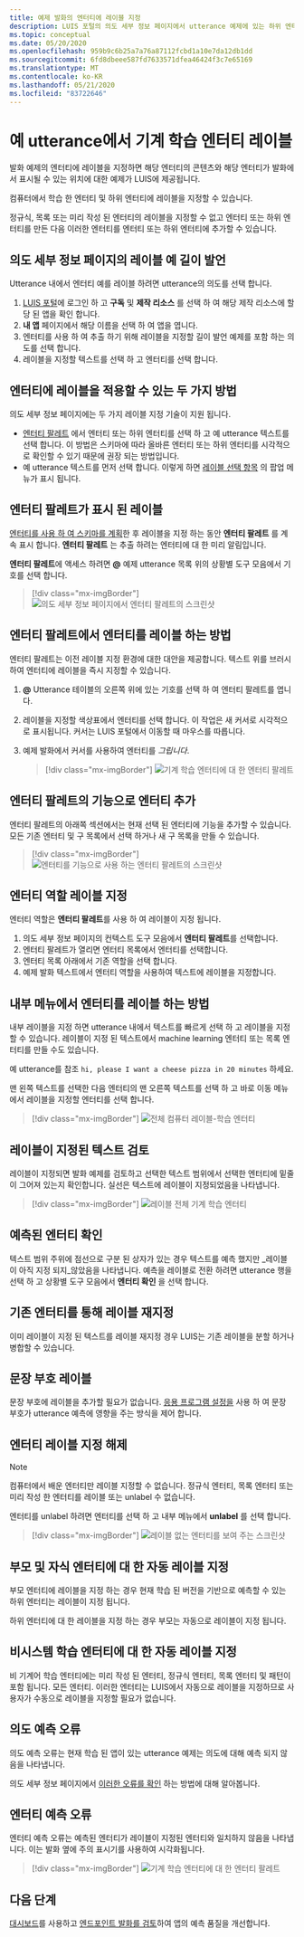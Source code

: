 ```yaml
---
title: 예제 발화의 엔터티에 레이블 지정
description: LUIS 포털의 의도 세부 정보 페이지에서 utterance 예제에 있는 하위 엔터티를 사용 하 여 기계 학습 엔터티에 레이블을 만드는 방법을 알아봅니다.
ms.topic: conceptual
ms.date: 05/20/2020
ms.openlocfilehash: 959b9c6b25a7a76a87112fcbd1a10e7da12db1dd
ms.sourcegitcommit: 6fd8dbeee587fd7633571dfea46424f3c7e65169
ms.translationtype: MT
ms.contentlocale: ko-KR
ms.lasthandoff: 05/21/2020
ms.locfileid: "83722646"
---
```

# <a name="label-machine-learning-entity-in-an-example-utterance"></a>예 utterance에서 기계 학습 엔터티 레이블

발화 예제의 엔터티에 레이블을 지정하면 해당 엔터티의 콘텐츠와 해당 엔터티가 발화에서 표시될 수 있는 위치에 대한 예제가 LUIS에 제공됩니다.

컴퓨터에서 학습 한 엔터티 및 하위 엔터티에 레이블을 지정할 수 있습니다.

정규식, 목록 또는 미리 작성 된 엔터티의 레이블을 지정할 수 없고 엔터티 또는 하위 엔터티를 만든 다음 이러한 엔터티를 엔터티 또는 하위 엔터티에 추가할 수 있습니다.

## <a name="label-example-utterances-from-the-intent-detail-page"></a>의도 세부 정보 페이지의 레이블 예 길이 발언

Utterance 내에서 엔터티 예를 레이블 하려면 utterance의 의도를 선택 합니다.

1. [LUIS 포털](https://www.luis.ai)에 로그인 하 고 **구독** 및 **제작 리소스** 를 선택 하 여 해당 제작 리소스에 할당 된 앱을 확인 합니다.
1. **내 앱** 페이지에서 해당 이름을 선택 하 여 앱을 엽니다.
1. 엔터티를 사용 하 여 추출 하기 위해 레이블을 지정할 길이 발언 예제를 포함 하는 의도를 선택 합니다.
1. 레이블을 지정할 텍스트를 선택 하 고 엔터티를 선택 합니다.

## <a name="two-techniques-to-label-entities"></a>엔터티에 레이블을 적용할 수 있는 두 가지 방법

의도 세부 정보 페이지에는 두 가지 레이블 지정 기술이 지원 됩니다.
* [엔터티 팔레트](#label-with-the-entity-palette-visible) 에서 엔터티 또는 하위 엔터티를 선택 하 고 예 utterance 텍스트를 선택 합니다. 이 방법은 스키마에 따라 올바른 엔터티 또는 하위 엔터티를 시각적으로 확인할 수 있기 때문에 권장 되는 방법입니다.
* 예 utterance 텍스트를 먼저 선택 합니다. 이렇게 하면 [레이블 선택 항목](#how-to-label-entity-from-in-place-menu) 의 팝업 메뉴가 표시 됩니다.

## <a name="label-with-the-entity-palette-visible"></a>엔터티 팔레트가 표시 된 레이블

[엔터티를 사용 하 여 스키마를 계획](luis-how-plan-your-app.md)한 후 레이블을 지정 하는 동안 **엔터티 팔레트** 를 계속 표시 합니다. **엔터티 팔레트** 는 추출 하려는 엔터티에 대 한 미리 알림입니다.

**엔터티 팔레트**에 액세스 하려면 **@** 예제 utterance 목록 위의 상황별 도구 모음에서 기호를 선택 합니다.

> [!div class="mx-imgBorder"]
> ![의도 세부 정보 페이지에서 엔터티 팔레트의 스크린샷](media/label-utterances/entity-palette-from-tool-bar.png)

## <a name="how-to-label-entity-from-entity-palette"></a>엔터티 팔레트에서 엔터티를 레이블 하는 방법

엔터티 팔레트는 이전 레이블 지정 환경에 대한 대안을 제공합니다. 텍스트 위를 브러시하여 엔터티에 레이블을 즉시 지정할 수 있습니다.

1. **@** Utterance 테이블의 오른쪽 위에 있는 기호를 선택 하 여 엔터티 팔레트를 엽니다.

2. 레이블을 지정할 색상표에서 엔터티를 선택 합니다. 이 작업은 새 커서로 시각적으로 표시됩니다. 커서는 LUIS 포털에서 이동할 때 마우스를 따릅니다.

3. 예제 발화에서 커서를 사용하여 엔터티를 _그립니다_.

    > [!div class="mx-imgBorder"]
    > ![기계 학습 엔터티에 대 한 엔터티 팔레트](media/label-utterances/example-1-label-machine-learned-entity-palette-label-action.png)

## <a name="adding-entity-as-a-feature-from-the-entity-palette"></a>엔터티 팔레트의 기능으로 엔터티 추가

엔터티 팔레트의 아래쪽 섹션에서는 현재 선택 된 엔터티에 기능을 추가할 수 있습니다. 모든 기존 엔터티 및 구 목록에서 선택 하거나 새 구 목록을 만들 수 있습니다.

> [!div class="mx-imgBorder"]
> ![엔터티를 기능으로 사용 하는 엔터티 팔레트의 스크린샷](media/label-utterances/entity-palette-entity-as-a-feature.png)

## <a name="labeling-entity-roles"></a>엔터티 역할 레이블 지정

엔터티 역할은 **엔터티 팔레트**를 사용 하 여 레이블이 지정 됩니다.

1. 의도 세부 정보 페이지의 컨텍스트 도구 모음에서 **엔터티 팔레트**를 선택합니다.
1. 엔터티 팔레트가 열리면 엔터티 목록에서 엔터티를 선택합니다.
1. 엔터티 목록 아래에서 기존 역할을 선택 합니다.
1. 예제 발화 텍스트에서 엔터티 역할을 사용하여 텍스트에 레이블을 지정합니다.

## <a name="how-to-label-entity-from-in-place-menu"></a>내부 메뉴에서 엔터티를 레이블 하는 방법

내부 레이블을 지정 하면 utterance 내에서 텍스트를 빠르게 선택 하 고 레이블을 지정할 수 있습니다. 레이블이 지정 된 텍스트에서 machine learning 엔터티 또는 목록 엔터티를 만들 수도 있습니다.

예 utterance를 참조 `hi, please I want a cheese pizza in 20 minutes` 하세요.

맨 왼쪽 텍스트를 선택한 다음 엔터티의 맨 오른쪽 텍스트를 선택 하 고 바로 이동 메뉴에서 레이블을 지정할 엔터티를 선택 합니다.

> [!div class="mx-imgBorder"]
> ![전체 컴퓨터 레이블-학습 엔터티](media/label-utterances/label-steps-in-place-menu.png)

## <a name="review-labeled-text"></a>레이블이 지정된 텍스트 검토

레이블이 지정되면 발화 예제를 검토하고 선택한 텍스트 범위에서 선택한 엔터티에 밑줄이 그어져 있는지 확인합니다. 실선은 텍스트에 레이블이 지정되었음을 나타냅니다.

> [!div class="mx-imgBorder"]
> ![레이블 전체 기계 학습 엔터티](media/label-utterances/example-1-label-machine-learned-entity-complete-order-labeled.png)

## <a name="confirm-predicted-entity"></a>예측된 엔터티 확인

텍스트 범위 주위에 점선으로 구분 된 상자가 있는 경우 텍스트를 예측 했지만 _레이블이 아직 지정 되지_않았음을 나타냅니다. 예측을 레이블로 전환 하려면 utterance 행을 선택 하 고 상황별 도구 모음에서 **엔터티 확인** 을 선택 합니다.

## <a name="relabeling-over-existing-entities"></a>기존 엔터티를 통해 레이블 재지정

이미 레이블이 지정 된 텍스트를 레이블 재지정 경우 LUIS는 기존 레이블을 분할 하거나 병합할 수 있습니다.

## <a name="labeling-for-punctuation"></a>문장 부호 레이블

문장 부호에 레이블을 추가할 필요가 없습니다. [응용 프로그램 설정을](luis-reference-application-settings.md) 사용 하 여 문장 부호가 utterance 예측에 영향을 주는 방식을 제어 합니다.

## <a name="unlabel-entities"></a>엔터티 레이블 지정 해제

> [!NOTE]
> 컴퓨터에서 배운 엔터티만 레이블 지정할 수 없습니다. 정규식 엔터티, 목록 엔터티 또는 미리 작성 한 엔터티를 레이블 또는 unlabel 수 없습니다.

엔터티를 unlabel 하려면 엔터티를 선택 하 고 내부 메뉴에서 **unlabel** 를 선택 합니다.

> [!div class="mx-imgBorder"]
> ![레이블 없는 엔터티를 보여 주는 스크린샷](media/label-utterances/unlabel-entity-using-in-place-menu.png)

## <a name="automatic-labeling-for-parent-and-child-entities"></a>부모 및 자식 엔터티에 대 한 자동 레이블 지정

부모 엔터티에 레이블을 지정 하는 경우 현재 학습 된 버전을 기반으로 예측할 수 있는 하위 엔터티는 레이블이 지정 됩니다.

하위 엔터티에 대 한 레이블을 지정 하는 경우 부모는 자동으로 레이블이 지정 됩니다.

## <a name="automatic-labeling-for-non-machine-learned-entities"></a>비시스템 학습 엔터티에 대 한 자동 레이블 지정

비 기계어 학습 엔터티에는 미리 작성 된 엔터티, 정규식 엔터티, 목록 엔터티 및 패턴이 포함 됩니다. 모든 엔터티. 이러한 엔터티는 LUIS에서 자동으로 레이블을 지정하므로 사용자가 수동으로 레이블을 지정할 필요가 없습니다.

## <a name="intent-prediction-errors"></a>의도 예측 오류

의도 예측 오류는 현재 학습 된 앱이 있는 utterance 예제는 의도에 대해 예측 되지 않음을 나타냅니다.

의도 세부 정보 페이지에서 [이러한 오류를 확인](luis-how-to-add-intents.md#intent-prediction-errors) 하는 방법에 대해 알아봅니다.

## <a name="entity-prediction-errors"></a>엔터티 예측 오류

엔터티 예측 오류는 예측된 엔터티가 레이블이 지정된 엔터티와 일치하지 않음을 나타냅니다. 이는 발화 옆에 주의 표시기를 사용하여 시각화됩니다.

> [!div class="mx-imgBorder"]
> ![기계 학습 엔터티에 대 한 엔터티 팔레트](media/label-utterances/example-utterance-indicates-prediction-error.png)

## <a name="next-steps"></a>다음 단계

[대시보드](luis-how-to-use-dashboard.md)를 사용하고 [엔드포인트 발화를 검토](luis-how-to-review-endpoint-utterances.md)하여 앱의 예측 품질을 개선합니다.
